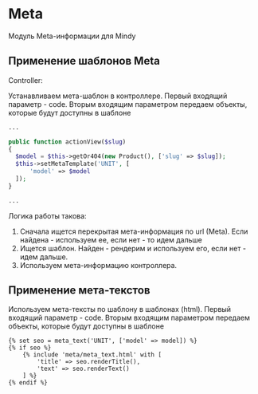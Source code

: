 # Meta
Модуль Meta-информации для Mindy

## Применение шаблонов Meta

Controller:

Устанавливаем мета-шаблон в контроллере. 
Первый входящий параметр - code.
Вторым входящим параметром передаем объекты, которые будут доступны в шаблоне

```php
...

public function actionView($slug) 
{
  $model = $this->getOr404(new Product(), ['slug' => $slug]);
  $this->setMetaTemplate('UNIT', [
      'model' => $model
  ]);
}

...
```

Логика работы такова: 

1. Сначала ищется перекрытая мета-информация по url (Meta). Если найдена - используем ее, если нет - то идем дальше
2. Ищется шаблон. Найден - рендерим и используем его, если нет - идем дальше.
3. Используем мета-информацию контроллера.


## Применение мета-текстов

Используем мета-тексты по шаблону в шаблонах (html). 
Первый входящий параметр - code.
Вторым входящим параметром передаем объекты, которые будут доступны в шаблоне

```twig
{% set seo = meta_text('UNIT', ['model' => model]) %}
{% if seo %}
    {% include 'meta/meta_text.html' with [
        'title' => seo.renderTitle(),
        'text' => seo.renderText()
    ] %}
{% endif %}
```
